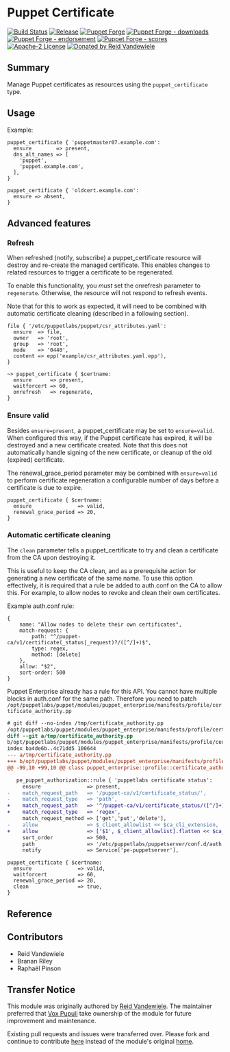 # Puppet Certificate

[![Build Status](https://github.com/voxpupuli/puppet-puppet_certificate/workflows/CI/badge.svg)](https://github.com/voxpupuli/puppet-puppet_certificate/actions?query=workflow%3ACI)
[![Release](https://github.com/voxpupuli/puppet-puppet_certificate/actions/workflows/release.yml/badge.svg)](https://github.com/voxpupuli/puppet-puppet_certificate/actions/workflows/release.yml)
[![Puppet Forge](https://img.shields.io/puppetforge/v/puppet/puppet_certificate.svg)](https://forge.puppetlabs.com/puppet/puppet_certificate)
[![Puppet Forge - downloads](https://img.shields.io/puppetforge/dt/puppet/puppet_certificate.svg)](https://forge.puppetlabs.com/puppet/puppet_certificate)
[![Puppet Forge - endorsement](https://img.shields.io/puppetforge/e/puppet/puppet_certificate.svg)](https://forge.puppetlabs.com/puppet/puppet_certificate)
[![Puppet Forge - scores](https://img.shields.io/puppetforge/f/puppet/puppet_certificate.svg)](https://forge.puppetlabs.com/puppet/puppet_certificate)
[![Apache-2 License](https://img.shields.io/github/license/voxpupuli/puppet-puppet_certificate.svg)](LICENSE)
[![Donated by Reid Vandewiele](https://img.shields.io/badge/donated%20by-Reid%20Vandewiele-fb7047.svg)](#transfer-notice)

## Summary

Manage Puppet certificates as resources using the `puppet_certificate` type.

## Usage

Example:

```puppet
puppet_certificate { 'puppetmaster07.example.com':
  ensure        => present,
  dns_alt_names => [
    'puppet',
    'puppet.example.com',
  ],
}

puppet_certificate { 'oldcert.example.com':
  ensure => absent,
}
```

## Advanced features

### Refresh

When refreshed (notify, subscribe) a puppet\_certificate resource will destroy
and re-create the managed certificate. This enables changes to related resources
to trigger a certificate to be regenerated.

To enable this functionality, you *must* set the onrefresh parameter to
`regenerate`. Otherwise, the resource will not respond to refresh events.

Note that for this to work as expected, it will need to be combined with
automatic certificate cleaning (described in a following section).

```puppet
file { '/etc/puppetlabs/puppet/csr_attributes.yaml':
  ensure  => file,
  owner   => 'root',
  group   => 'root',
  mode    => '0440',
  content => epp('example/csr_attributes.yaml.epp'),
}

~> puppet_certificate { $certname:
  ensure      => present,
  waitforcert => 60,
  onrefresh   => regenerate,
}
```

### Ensure valid

Besides `ensure=present`, a puppet\_certificate may be set to `ensure=valid`.
When configured this way, if the Puppet certificate has expired, it will be
destroyed and a new certificate created. Note that this does not automatically
handle signing of the new certificate, or cleanup of the old (expired)
certificate.

The renewal\_grace\_period parameter may be combined with `ensure=valid` to
perform certificate regeneration a configurable number of days before a
certificate is due to expire.

```puppet
puppet_certificate { $certname:
  ensure               => valid,
  renewal_grace_period => 20,
}
```

### Automatic certificate cleaning

The `clean` parameter tells a puppet\_certificate to try and clean a
certificate from the CA upon destroying it.

This is useful to keep the CA clean, and as a prerequisite action for
generating a new certificate of the same name. To use this option effectively,
it is required that a rule be added to auth.conf on the CA to allow this. For
example, to allow nodes to revoke and clean their own certificates.

Example auth.conf rule:

```
{
    name: "Allow nodes to delete their own certificates",
    match-request: {
        path: "^/puppet-ca/v1/certificate(_status|_request)?/([^/]+)$",
        type: regex,
        method: [delete]
    },
    allow: "$2",
    sort-order: 500
}
```

Puppet Enterprise already has a rule for this API. You cannot have multiple
blocks in auth.conf for the same path. Therefore you need to patch
`/opt/puppetlabs/puppet/modules/puppet_enterprise/manifests/profile/certificate_authority.pp`

```diff
# git diff --no-index /tmp/certificate_authority.pp
/opt/puppetlabs/puppet/modules/puppet_enterprise/manifests/profile/certificate_authority.pp
diff --git a/tmp/certificate_authority.pp
b/opt/puppetlabs/puppet/modules/puppet_enterprise/manifests/profile/certificate_authority.pp
index ba4de6b..4c71dd5 100644
--- a/tmp/certificate_authority.pp
+++ b/opt/puppetlabs/puppet/modules/puppet_enterprise/manifests/profile/certificate_authority.pp
@@ -99,10 +99,10 @@ class puppet_enterprise::profile::certificate_authority (

   pe_puppet_authorization::rule { 'puppetlabs certificate status':
     ensure               => present,
-    match_request_path   => '/puppet-ca/v1/certificate_status/',
-    match_request_type   => 'path',
+    match_request_path   => '^/puppet-ca/v1/certificate_status/([^/]+)?$',
+    match_request_type   => 'regex',
     match_request_method => ['get','put','delete'],
-    allow                => $_client_allowlist << $ca_cli_extension,
+    allow                => ['$1', $_client_allowlist].flatten << $ca_cli_extension,
     sort_order           => 500,
     path                 => '/etc/puppetlabs/puppetserver/conf.d/auth.conf',
     notify               => Service['pe-puppetserver'],
```

```puppet
puppet_certificate { $certname:
  ensure               => valid,
  waitforcert          => 60,
  renewal_grace_period => 20,
  clean                => true,
}
```

## Reference

## Contributors

* Reid Vandewiele
* Branan Riley
* Raphaël Pinson

## Transfer Notice

This module was originally authored by [Reid Vandewiele](http://github.com/reidmv).
The maintainer preferred that [Vox Pupuli](https://voxpupuli.org/) take ownership of the module for future improvement and maintenance.

Existing pull requests and issues were transferred over.
Please fork and continue to contribute [here](https://github.com/voxpupuli/puppet-puppet_certificate) instead of the
module's original [home](https://github.com/reidmv/puppet-puppet_certificate).
